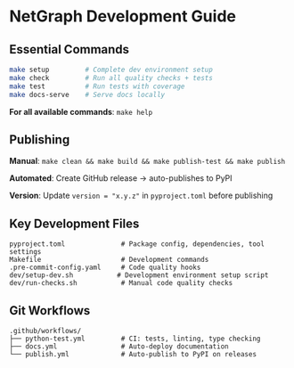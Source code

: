 # NetGraph Development Guide

## Essential Commands

```bash
make setup         # Complete dev environment setup
make check         # Run all quality checks + tests
make test          # Run tests with coverage
make docs-serve    # Serve docs locally
```

**For all available commands**: `make help`

## Publishing

**Manual**: `make clean && make build && make publish-test && make publish`

**Automated**: Create GitHub release → auto-publishes to PyPI

**Version**: Update `version = "x.y.z"` in `pyproject.toml` before publishing

## Key Development Files

```
pyproject.toml              # Package config, dependencies, tool settings
Makefile                    # Development commands
.pre-commit-config.yaml     # Code quality hooks
dev/setup-dev.sh           # Development environment setup script
dev/run-checks.sh           # Manual code quality checks
```

## Git Workflows

```
.github/workflows/
├── python-test.yml         # CI: tests, linting, type checking
├── docs.yml                # Auto-deploy documentation
└── publish.yml             # Auto-publish to PyPI on releases
```
